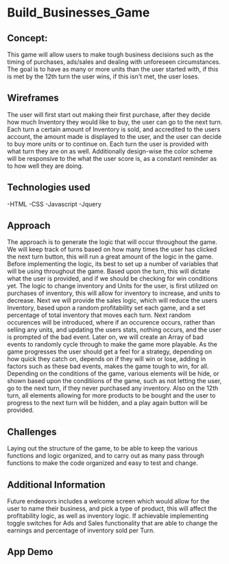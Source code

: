 # Build_Businesses_Game
## Concept:
This game will allow users to make tough business decisions such as the timing of purchases, ads/sales and dealing with unforeseen circumstances. The goal is to have as many or more units than the user started with, if this is met by the 12th turn the user wins, if this isn't met, the user loses.

## Wireframes
The user will first start out making their first purchase, after they decide how much Inventory they would like to buy, the user can go to the next turn. Each turn a certain amount of Inventory is sold, and accredited to the users account, the amount made is displayed to the user, and the user can decide to buy more units or to continue on. Each turn the user is provided with what turn they are on as well. Additionally design-wise the color scheme will be responsive to the what the user score is, as a constant reminder as to how well they are doing.

## Technologies used
-HTML
-CSS
-Javascript
-Jquery

## Approach 
The approach is to generate the logic that will occur throughout the game. We will keep track of turns based on how many times the user has clicked the next turn button, this will run a great amount of the logic in the game. Before implementing the logic, its best to set up a number of variables that will be using throughout the game. Based upon the turn, this will dictate what the user is provided, and if we should be checking for win conditions yet. The logic to change inventory and Units for the user, is first utilized on purchases of inventory, this will allow for inventory to increase, and units to decrease. Next we will provide the sales logic, which will reduce the users Inventory, based upon a random profitability set each game, and a set percentage of total inventory that moves each turn. Next random occurences will be introduced, where if an occurence occurs, rather than selling any units, and updating the users stats, nothing occurs, and the user is prompted of the bad event. Later on, we will create an Array of bad events to randomly cycle through to make the game more playable. As the game progresses the user should get a feel for a strategy, depending on how quick they catch on, depends on if they will win or lose, adding in factors such as these bad events, makes the game tough to win, for all. Depending on the conditions of the game, various elements will be hide, or shown based upon the conditiions of the game, such as not letting the user, go to the next turn, if they never purchased any inventory. Also on the 12th turn, all elements allowing for more products to be bought and the user to progress to the next turn will be hidden, and a play again button will be provided. 

## Challenges 
Laying out the structure of the game, to be able to keep the various functions and logic organized, and to carry out as many pass through functions to make the code organized and easy to test and change.

## Additional Information
Future endeavors includes a welcome screen which would allow for the user to name their business, and pick a type of product, this will affect the profitability logic, as well as inventory logic. 
If achievable implementing toggle switches for Ads and Sales functionality that are able to change the earnings and percentage of inventory sold per Turn. 

## App Demo

